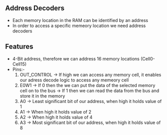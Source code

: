 ## Address Decoders
- Each memory location in the RAM can be identified by an address
- In order to access a specific memeory location we need address decoders

## Features
- 4-Bit address, therefore we can address 16 memory locations (Cell0-Cell15)
- Pins:-
   1) OUT_CONTROL -> If high we can access any memory cell, it enables our adress decode logic to access any memeory cell
   2) E0W1 -> If 0 then the we can put the data of the selected memory cell on to the bus
           -> If 1 then we can read the data from the bus and store it in the memory
   3) A0 -> Least significant bit of our address, when high it holds value of 1
   4) A1 -> When high it holds value of 2
   5) A2 -> When high it holds value of 4
   6) A3 -> Most significant bit of our address, when high it holds value of 8




